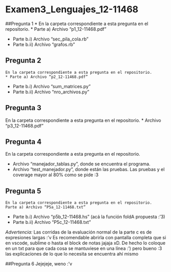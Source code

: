 # Examen3_Lenguajes_12-11468

##Pregunta 1
	* En la carpeta correspondiente a esta pregunta en el repositorio.
	* Parte a) Archivo “p1_12-11468.pdf”
  * Parte b.i) Archivo “sec_pila_cola.rb”
  * Parte b.ii) Archivo “grafos.rb”

## Pregunta 2
	En la carpeta correspondiente a esta pregunta en el repositorio.
	* Parte a) Archivo “p2_12-11468.pdf”
  * Parte b.i) Archivo “sum_matrices.py”
  * Parte b.ii) Archivo “nro_archivos.py”

## Pregunta 3
  En la carpeta correspondiente a esta pregunta en el repositorio.
	* Archivo “p3_12-11468.pdf”

## Pregunta 4
En la carpeta correspondiente a esta pregunta en el repositorio.
 * Archivo “manejador_tablas.py”, donde se encuentra el programa.
 * Archivo “test_manejador.py”, donde están las pruebas.
Las pruebas y el coverage mayor al 80% como se pide :3

## Pregunta 5
	En la carpeta correspondiente a esta pregunta en el repositorio.
	Parte a) Archivo “P5a_12-11468.txt”
  * Parte b.i) Archivo “p5b_12-11468.hs” (acá la función foldA propuesta :’3)
  * Parte b.ii) Archivo “P5c_12-11468.txt”

  *Advertencia:* Las corridas de la evaluación normal de la parte c es de expresiones largas :’v
  Es recomendable abrirla con pantalla completa que si en vscode, sublime o hasta el block de notas jajaja xD. De hecho lo coloque en un txt para que cada cosa se mantuviese en una          línea :’) pero bueno :3 las explicaciones de lo que lo necesita se encuentra ahí mismo

##Pregunta 6
Jejejeje, weno :’v
